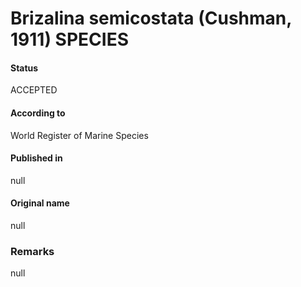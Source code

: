 Brizalina semicostata (Cushman, 1911) SPECIES
=======

#### Status
ACCEPTED

#### According to
World Register of Marine Species

#### Published in
null

#### Original name
null

### Remarks
null